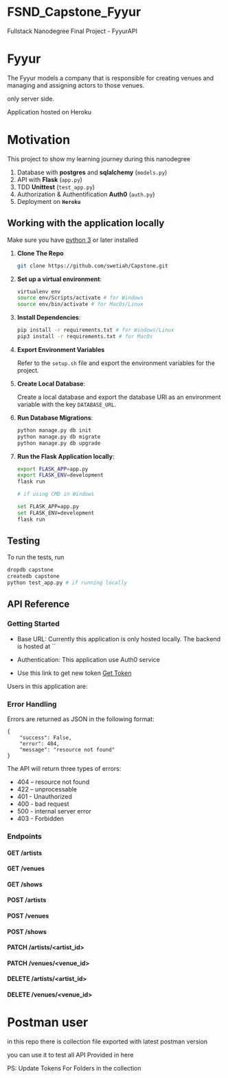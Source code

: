 # FSND_Capstone_Fyyur
Fullstack Nanodegree Final Project - FyyurAPI

# Fyyur
The Fyyur models a company that is responsible for creating venues and managing and assigning actors to those venues.

only server side.

Application hosted on Heroku 

<!-- https://vast-stream-21858.herokuapp.com/ -->

# Motivation

This project to show my learning journey during this nanodegree

1.  Database with  **postgres**  and  **sqlalchemy**  (`models.py`)
2.  API  with  **Flask**  (`app.py`)
3.  TDD  **Unittest**  (`test_app.py`)
4.  Authorization &  Authentification **Auth0**  (`auth.py`)
5.  Deployment on  **`Heroku`**

## Working with the application locally
Make sure you have [python 3](https://www.python.org/downloads/) or later installed

1. **Clone The Repo**
    ```bash
    git clone https://github.com/swetiah/Capstone.git
    ```
2. **Set up a virtual environment**:
    ```bash
    virtualenv env
    source env/Scripts/activate # for Windows
    source env/bin/activate # for MacOs/Linux
    ```
3. **Install Dependencies**:
    ```bash
    pip install -r requirements.txt # for Windows/Linux
    pip3 install -r requirements.txt # for MacOs
    ```
4. **Export Environment Variables**

    Refer to the `setup.sh` file and export the environment variables for the project.

5. **Create Local Database**:

    Create a local database and export the database URI as an environment variable with the key `DATABASE_URL`.

6. **Run Database Migrations**:
    ```bash
    python manage.py db init
    python manage.py db migrate
    python manage.py db upgrade
    ```

7. **Run the Flask Application locally**:
    ```bash
    export FLASK_APP=app.py
    export FLASK_ENV=development
    flask run

    # if using CMD in Windows

    set FLASK_APP=app.py
    set FLASK_ENV=development
    flask run
    ```

## Testing
To run the tests, run
```bash
dropdb capstone
createdb capstone
python test_app.py # if running locally
```

## API Reference

### Getting Started

* Base URL: Currently this application is only hosted locally. The backend is hosted at ``
* Authentication: This application use Auth0 service

* Use this link to get new token [Get Token](https://fsnddd.us.auth0.com//authorize?audience=Capstone&response_type=token&client_id=kyyTrXCvJ2kUB22lgF53Mo2R76a996NO&redirect_uri=https://localhost:8080/login-results)

Users in this application are:


### Error Handling

Errors are returned as JSON in the following format:<br>

    {
        "success": False,
        "error": 404,
        "message": "resource not found"
    }

The API will return three types of errors:

* 404 – resource not found
* 422 – unprocessable
* 401 - Unauthorized
* 400 - bad request
* 500 - internal server error
* 403 - Forbidden

### Endpoints

#### GET /artists

#### GET /venues

#### GET /shows

#### POST /artists

#### POST /venues

#### POST /shows

#### PATCH /artists/<artist_id>

#### PATCH /venues/<venue_id>

#### DELETE /artists/<artist_id>

#### DELETE /venues/<venue_id>

# Postman user
in this repo there is collection file exported with latest postman version

you can use it to test all API Provided in here

PS: Update Tokens For Folders in the collection
